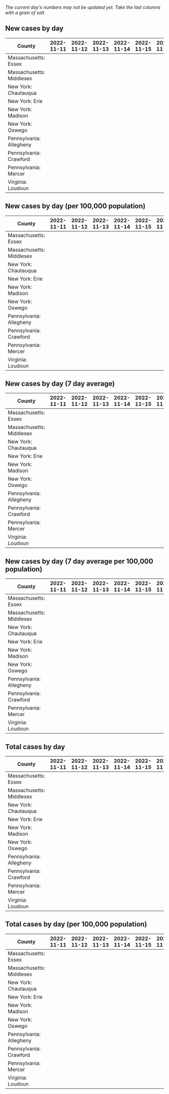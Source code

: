 _The current day's numbers may not be updated yet. Take the last columns with a grain of salt._
## New cases by day

| County | 2022-11-11 | 2022-11-12 | 2022-11-13 | 2022-11-14 | 2022-11-15 | 2022-11-16 | 2022-11-17 |
| --- | --- | --- | --- | --- | --- | --- | --- |
| Massachusetts: Essex |  |  |  |  |  |  |  |
| Massachusetts: Middlesex |  |  |  |  |  |  |  |
| New York: Chautauqua |  |  |  |  |  |  |  |
| New York: Erie |  |  |  |  |  |  |  |
| New York: Madison |  |  |  |  |  |  |  |
| New York: Oswego |  |  |  |  |  |  |  |
| Pennsylvania: Allegheny |  |  |  |  |  |  |  |
| Pennsylvania: Crawford |  |  |  |  |  |  |  |
| Pennsylvania: Mercer |  |  |  |  |  |  |  |
| Virginia: Loudoun |  |  |  |  |  |  |  |

## New cases by day (per 100,000 population)

| County | 2022-11-11 | 2022-11-12 | 2022-11-13 | 2022-11-14 | 2022-11-15 | 2022-11-16 | 2022-11-17 |
| --- | --- | --- | --- | --- | --- | --- | --- |
| Massachusetts: Essex |  |  |  |  |  |  |  |
| Massachusetts: Middlesex |  |  |  |  |  |  |  |
| New York: Chautauqua |  |  |  |  |  |  |  |
| New York: Erie |  |  |  |  |  |  |  |
| New York: Madison |  |  |  |  |  |  |  |
| New York: Oswego |  |  |  |  |  |  |  |
| Pennsylvania: Allegheny |  |  |  |  |  |  |  |
| Pennsylvania: Crawford |  |  |  |  |  |  |  |
| Pennsylvania: Mercer |  |  |  |  |  |  |  |
| Virginia: Loudoun |  |  |  |  |  |  |  |

## New cases by day (7 day average)

| County | 2022-11-11 | 2022-11-12 | 2022-11-13 | 2022-11-14 | 2022-11-15 | 2022-11-16 | 2022-11-17 |
| --- | --- | --- | --- | --- | --- | --- | --- |
| Massachusetts: Essex |  |  |  |  |  |  |  |
| Massachusetts: Middlesex |  |  |  |  |  |  |  |
| New York: Chautauqua |  |  |  |  |  |  |  |
| New York: Erie |  |  |  |  |  |  |  |
| New York: Madison |  |  |  |  |  |  |  |
| New York: Oswego |  |  |  |  |  |  |  |
| Pennsylvania: Allegheny |  |  |  |  |  |  |  |
| Pennsylvania: Crawford |  |  |  |  |  |  |  |
| Pennsylvania: Mercer |  |  |  |  |  |  |  |
| Virginia: Loudoun |  |  |  |  |  |  |  |

## New cases by day (7 day average per 100,000 population)

| County | 2022-11-11 | 2022-11-12 | 2022-11-13 | 2022-11-14 | 2022-11-15 | 2022-11-16 | 2022-11-17 |
| --- | --- | --- | --- | --- | --- | --- | --- |
| Massachusetts: Essex |  |  |  |  |  |  |  |
| Massachusetts: Middlesex |  |  |  |  |  |  |  |
| New York: Chautauqua |  |  |  |  |  |  |  |
| New York: Erie |  |  |  |  |  |  |  |
| New York: Madison |  |  |  |  |  |  |  |
| New York: Oswego |  |  |  |  |  |  |  |
| Pennsylvania: Allegheny |  |  |  |  |  |  |  |
| Pennsylvania: Crawford |  |  |  |  |  |  |  |
| Pennsylvania: Mercer |  |  |  |  |  |  |  |
| Virginia: Loudoun |  |  |  |  |  |  |  |

## Total cases by day

| County | 2022-11-11 | 2022-11-12 | 2022-11-13 | 2022-11-14 | 2022-11-15 | 2022-11-16 | 2022-11-17 |
| --- | --- | --- | --- | --- | --- | --- | --- |
| Massachusetts: Essex |  |  |  |  |  |  | 243825 |
| Massachusetts: Middlesex |  |  |  |  |  |  | 414797 |
| New York: Chautauqua |  |  |  |  |  |  | 28344 |
| New York: Erie |  |  |  |  |  |  | 258649 |
| New York: Madison |  |  |  |  |  |  | 16210 |
| New York: Oswego |  |  |  |  |  |  | 33181 |
| Pennsylvania: Allegheny |  |  |  |  |  |  | 325334 |
| Pennsylvania: Crawford |  |  |  |  |  |  | 23723 |
| Pennsylvania: Mercer |  |  |  |  |  |  | 27157 |
| Virginia: Loudoun |  |  |  |  |  |  | 90798 |

## Total cases by day (per 100,000 population)

| County | 2022-11-11 | 2022-11-12 | 2022-11-13 | 2022-11-14 | 2022-11-15 | 2022-11-16 | 2022-11-17 |
| --- | --- | --- | --- | --- | --- | --- | --- |
| Massachusetts: Essex |  |  |  |  |  |  | 30901.7 |
| Massachusetts: Middlesex |  |  |  |  |  |  | 25736.6 |
| New York: Chautauqua |  |  |  |  |  |  | 22335.2 |
| New York: Erie |  |  |  |  |  |  | 28153.7 |
| New York: Madison |  |  |  |  |  |  | 22850.0 |
| New York: Oswego |  |  |  |  |  |  | 27173.3 |
| Pennsylvania: Allegheny |  |  |  |  |  |  | 26753.5 |
| Pennsylvania: Crawford |  |  |  |  |  |  | 28031.8 |
| Pennsylvania: Mercer |  |  |  |  |  |  | 24818.1 |
| Virginia: Loudoun |  |  |  |  |  |  | 21956.3 |
